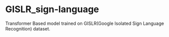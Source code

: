 # GISLR_sign-language
Transformer Based model trained on GISLR(Google Isolated Sign Language Recognition) dataset. 
